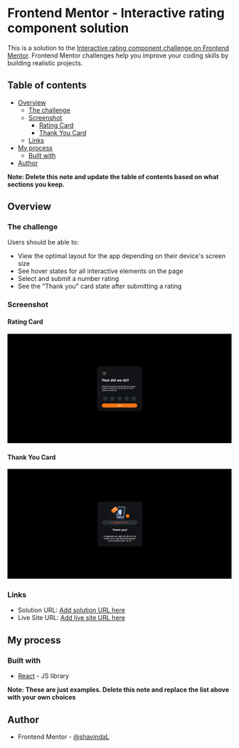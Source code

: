 # Frontend Mentor - Interactive rating component solution

This is a solution to the [Interactive rating component challenge on Frontend Mentor](https://www.frontendmentor.io/challenges/interactive-rating-component-koxpeBUmI). Frontend Mentor challenges help you improve your coding skills by building realistic projects. 

## Table of contents

- [Overview](#overview)
    - [The challenge](#the-challenge)
  - [Screenshot](#screenshot)
    - [Rating Card](#rating-card)
    - [Thank You Card](#thank-you-card)
  - [Links](#links)
- [My process](#my-process)
  - [Built with](#built-with)
- [Author](#author)


**Note: Delete this note and update the table of contents based on what sections you keep.**

## Overview

### The challenge

Users should be able to:

- View the optimal layout for the app depending on their device's screen size
- See hover states for all interactive elements on the page
- Select and submit a number rating
- See the "Thank you" card state after submitting a rating

### Screenshot

#### Rating Card
![Alt text](/Screenshots/SS1.png?raw=true "Rating Card")
#### Thank You Card
![Alt text](/Screenshots/SS2.png?raw=true "Thank You Card")

### Links

- Solution URL: [Add solution URL here](https://your-solution-url.com)
- Live Site URL: [Add live site URL here](https://your-live-site-url.com)

## My process

### Built with
- [React](https://reactjs.org/) - JS library

**Note: These are just examples. Delete this note and replace the list above with your own choices**

## Author

- Frontend Mentor - [@shavindaL](https://www.frontendmentor.io/profile/shavindaL)
